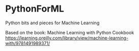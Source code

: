# PythonForML
Python bits and pieces for Machine Learning

Based on the book: Machine Learning with Python Cookbook
https://learning.oreilly.com/library/view/machine-learning-with/9781491989371/
